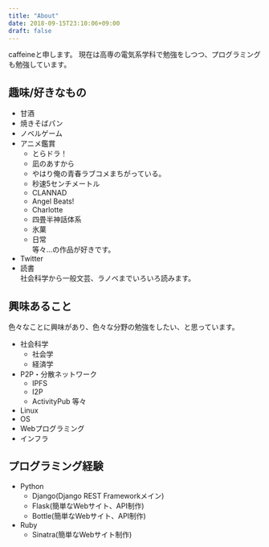 ```yaml
---
title: "About"
date: 2018-09-15T23:10:06+09:00
draft: false
---
```


caffeineと申します。
現在は高専の電気系学科で勉強をしつつ、プログラミングも勉強しています。

## 趣味/好きなもの
+ 甘酒
+ 焼きそばパン
+ ノベルゲーム
+ アニメ鑑賞
    + とらドラ！
    + 凪のあすから
    + やはり俺の青春ラブコメまちがっている。
    + 秒速5センチメートル
    + CLANNAD
    + Angel Beats!
    + Charlotte
    + 四畳半神話体系
    + 氷菓
    + 日常  
    等々…の作品が好きです。
+ Twitter
+ 読書  
社会科学から一般文芸、ラノベまでいろいろ読みます。

## 興味あること
色々なことに興味があり、色々な分野の勉強をしたい、と思っています。

+ 社会科学
    + 社会学
    + 経済学
+ P2P・分散ネットワーク
    + IPFS
    + I2P
    + ActivityPub
    等々
+ Linux
+ OS
+ Webプログラミング
+ インフラ

## プログラミング経験
+ Python
    + Django(Django REST Frameworkメイン)
    + Flask(簡単なWebサイト、API制作)
    + Bottle(簡単なWebサイト、API制作)
+ Ruby
    + Sinatra(簡単なWebサイト制作)
